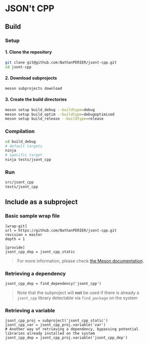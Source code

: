 
# JSON't CPP

## Build

### Setup

#### 1. Clone the repository

```bash
git clone git@github.com:NathanPERIER/jsont-cpp.git
cd jsont-cpp
```

#### 2. Download subprojects

```bash
meson subprojects download
```

#### 3. Create the build directories

```bash
meson setup build_debug --buildtype=debug
meson setup build_optim --buildtype=debugoptimised
meson setup build_release --buildtype=release
```

### Compilation

```bash
cd build_debug
# default targets
ninja
# specific target
ninja tests/jsont_cpp
```

### Run

```bash
src/jsont_cpp
tests/jsont_cpp
```

## Include as a subproject

### Basic sample wrap file

```
[wrap-git]
url = https://github.com/NathanPERIER/jsont-cpp.git
revision = master
depth = 1

[provide]
jsont_cpp_dep = jsont_cpp_static
```

> For more information, please check [the Meson documentation](https://mesonbuild.com/Wrap-dependency-system-manual.html).

### Retrieving a dependency

```
jsont_cpp_dep = find_dependency('jsont_cpp')
```

> Note that the subproject will **not** be used if there is already a `jsont_cpp` library detectable via `find_package` on the system

### Retrieving a variable

```
jsont_cpp_proj = subproject('jsont_cpp_static')
jsont_cpp_var = jsont_cpp_proj.variable('var')
# Another way of retrieving a dependency, bypassing potential libraries already installed on the system
jsont_cpp_dep = jsont_cpp_proj.variable('jsont_cpp_dep')
```

